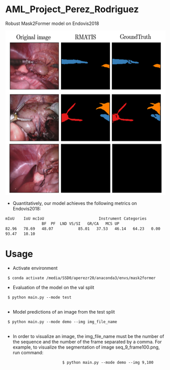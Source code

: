 # AML_Project_Perez_Rodriguez

Robust Mask2Former model on Endovis2018
<p align="center">
	<img width="960" height="518" src="https://github.com/aperezr20/AML_Project_Perez_Rodriguez/blob/main/Segmentation%20Examples.png">
</p>


* Quantitatively, our model achieves the following metrics on Endovis2018:

```
mIoU	IoU	mcIoU	                     Instrument Categories						
				BF	PF	LND	VS/SI	GR/CA	MCS	UP
82.96	78.69	48.07	        85.01	37.53	46.14	64.23	0.00	93.47	10.10

```
# Usage

* Activate environment
```
 $ conda activate /media/SSD0/aperezr20/anaconda3/envs/mask2former
```
* Evaluation of the model on the val split
```
 $ python main.py --mode test
 
```

* Model predictions of an image from the test split
```
 $ python main.py --mode demo --img img_file_name
 
```
* In order to visualize an image, the img_file_name must be the number of the sequence and the number of the frame separated by a comma. For example, to 		visualize the segmentation of image seq_9_frame100.png, run command:
```
						 $ python main.py --mode demo --img 9,100
